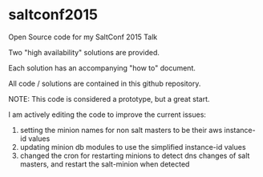 # saltconf2015
Open Source code for my SaltConf 2015 Talk

Two "high availability" solutions are provided.

Each solution has an accompanying "how to" document.  

All code / solutions are contained in this github repository.

NOTE:  This code is considered a prototype, but a great start.

I am actively editing the code to improve the current issues:
1.  setting the minion names for non salt masters to be their aws instance-id values
2.  updating minion db modules to use the simplified instance-id values
3.  changed the cron for restarting minions to detect dns changes of salt masters, and restart the salt-minion when detected
